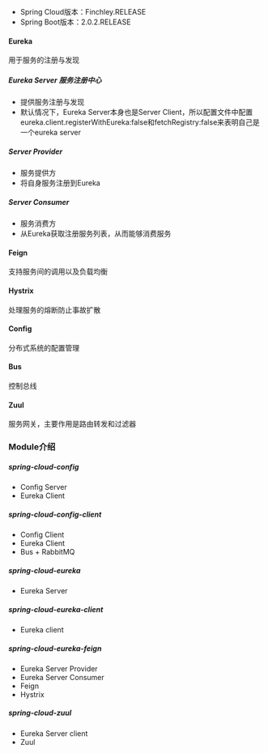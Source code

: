 - Spring Cloud版本：Finchley.RELEASE
- Spring Boot版本：2.0.2.RELEASE
#### Eureka
用于服务的注册与发现
##### Eureka Server 服务注册中心
- 提供服务注册与发现
- 默认情况下，Eureka Server本身也是Server Client，所以配置文件中配置eureka.client.registerWithEureka:false和fetchRegistry:false来表明自己是一个eureka server
##### Server Provider
- 服务提供方
- 将自身服务注册到Eureka
##### Server Consumer
- 服务消费方
- 从Eureka获取注册服务列表，从而能够消费服务
#### Feign  
支持服务间的调用以及负载均衡
#### Hystrix
处理服务的熔断防止事故扩散
#### Config
分布式系统的配置管理
#### Bus
控制总线
#### Zuul
服务网关，主要作用是路由转发和过滤器

### Module介绍
##### spring-cloud-config
- Config Server
- Eureka Client
##### spring-cloud-config-client
- Config Client
- Eureka Client
- Bus + RabbitMQ
##### spring-cloud-eureka
- Eureka Server
##### spring-cloud-eureka-client
- Eureka client
##### spring-cloud-eureka-feign
- Eureka Server Provider
- Eureka Server Consumer
- Feign
- Hystrix
##### spring-cloud-zuul
- Eureka Server client
- Zuul



